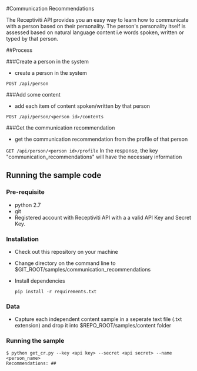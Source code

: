#Communication Recommendations

The Receptiviti API provides you an easy way to learn how to communicate with a person based on their personality. The person's personality itself is assessed based on natural language content i.e words spoken, written or typed by that person. 


##Process

###Create a person in the system

  - create a person in the system

  ```POST /api/person```

###Add some content

  - add each item of content spoken/written by that person

  ```POST /api/person/<person id>/contents```

###Get the communication recommendation

  - get the communication recommendation from the profile of that person
  
  ```GET /api/person/<person id>/profile```
    In the response, the key "communication_recommendations" will have the necessary information

## Running the sample code

### Pre-requisite

  - python 2.7
  - git
  - Registered account with Receptiviti API with a a valid API Key and Secret Key. 

### Installation

  - Check out this repository on your machine
  - Change directory on the command line to $GIT_ROOT/samples/communication_recommendations
  - Install dependencies
  
     ```pip install -r requirements.txt```
  
### Data
  - Capture each independent content sample in a seperate text file (.txt extension) and drop it into $REPO_ROOT/samples/content folder
  
### Running the sample

```
$ python get_cr.py --key <api key> --secret <api secret> --name <person_name>
Recommendations: ##
```
